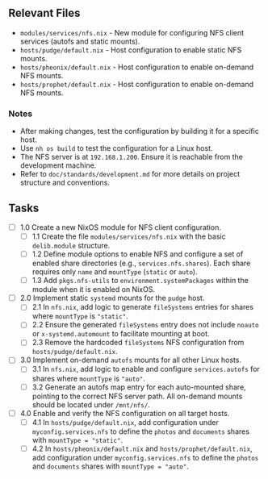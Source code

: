 ## Relevant Files

- `modules/services/nfs.nix` - New module for configuring NFS client services (autofs and static mounts).
- `hosts/pudge/default.nix` - Host configuration to enable static NFS mounts.
- `hosts/pheonix/default.nix` - Host configuration to enable on-demand NFS mounts.
- `hosts/prophet/default.nix` - Host configuration to enable on-demand NFS mounts.

### Notes

- After making changes, test the configuration by building it for a specific host.
- Use `nh os build` to test the configuration for a Linux host.
- The NFS server is at `192.168.1.200`. Ensure it is reachable from the development machine.
- Refer to `doc/standards/development.md` for more details on project structure and conventions.

## Tasks

- [ ] 1.0 Create a new NixOS module for NFS client configuration.
  - [ ] 1.1 Create the file `modules/services/nfs.nix` with the basic `delib.module` structure.
  - [ ] 1.2 Define module options to enable NFS and configure a set of enabled share directories (e.g., `services.nfs.shares`). Each share requires only `name` and `mountType` (`static` or `auto`).
  - [ ] 1.3 Add `pkgs.nfs-utils` to `environment.systemPackages` within the module when it is enabled on NixOS.
- [ ] 2.0 Implement static `systemd` mounts for the `pudge` host.
  - [ ] 2.1 In `nfs.nix`, add logic to generate `fileSystems` entries for shares where `mountType` is `"static"`.
  - [ ] 2.2 Ensure the generated `fileSystems` entry does not include `noauto` or `x-systemd.automount` to facilitate mounting at boot.
  - [ ] 2.3 Remove the hardcoded `fileSystems` NFS configuration from `hosts/pudge/default.nix`.
- [ ] 3.0 Implement on-demand `autofs` mounts for all other Linux hosts.
  - [ ] 3.1 In `nfs.nix`, add logic to enable and configure `services.autofs` for shares where `mountType` is `"auto"`.
  - [ ] 3.2 Generate an autofs map entry for each auto-mounted share, pointing to the correct NFS server path. All on-demand mounts should be located under `/mnt/nfs/`.
- [ ] 4.0 Enable and verify the NFS configuration on all target hosts.
  - [ ] 4.1 In `hosts/pudge/default.nix`, add configuration under `myconfig.services.nfs` to define the `photos` and `documents` shares with `mountType = "static"`.
  - [ ] 4.2 In `hosts/pheonix/default.nix` and `hosts/prophet/default.nix`, add configuration under `myconfig.services.nfs` to define the `photos` and `documents` shares with `mountType = "auto"`.
